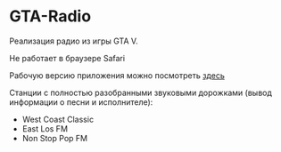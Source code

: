 # GTA-Radio

Реализация радио из игры GTA V.

Не работает в браузере Safari

Рабочую версию приложения можно посмотреть <a href="http://54.149.114.22/gtaradio/">здесь</a>

Станции с полностью разобранными звуковыми дорожками (вывод информации о песни и исполнителе):
   - West Coast Classic
   - East Los FM
   - Non Stop Pop FM
